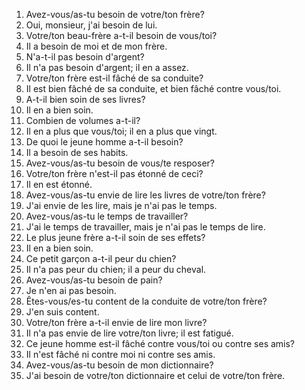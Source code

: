 1. Avez-vous/as-tu besoin de votre/ton frère?
2. Oui, monsieur, j'ai besoin de lui.
3. Votre/ton beau-frère a-t-il besoin de vous/toi?
4. Il a besoin de moi et de mon frère.
5. N'a-t-il pas besoin d'argent?
6. Il n'a pas besoin d'argent; il en a assez.
7. Votre/ton frère est-il fâché de sa conduite?
8. Il est bien fâché de sa conduite, et bien fâché contre vous/toi.
9. A-t-il bien soin de ses livres?
10. Il en a bien soin.
11. Combien de volumes a-t-il?
12. Il en a plus que vous/toi; il en a plus que vingt.
13. De quoi le jeune homme a-t-il besoin?
14. Il a besoin de ses habits.
15. Avez-vous/as-tu besoin de vous/te resposer?
16. Votre/ton frère n'est-il pas étonné de ceci?
17. Il en est étonné.
18. Avez-vous/as-tu envie de lire les livres de votre/ton frère?
19. J'ai envie de les lire, mais je n'ai pas le temps.
20. Avez-vous/as-tu le temps de travailler?
21. J'ai le temps de travailler, mais je n'ai pas le temps de lire.
22. Le plus jeune frère a-t-il soin de ses effets?
23. Il en a bien soin.
24. Ce petit garçon a-t-il peur du chien?
25. Il n'a pas peur du chien; il a peur du cheval.
26. Avez-vous/as-tu besoin de pain?
27. Je n'en ai pas besoin.
28. Êtes-vous/es-tu content de la conduite de votre/ton frère?
29. J'en suis content.
30. Votre/ton frère a-t-il envie de lire mon livre?
31. Il n'a pas envie de lire votre/ton livre; il est fatigué.
32. Ce jeune homme est-il fâché contre vous/toi ou contre ses amis?
33. Il n'est fâché ni contre moi ni contre ses amis.
34. Avez-vous/as-tu besoin de mon dictionnaire?
35. J'ai besoin de votre/ton dictionnaire et celui de votre/ton frère.
